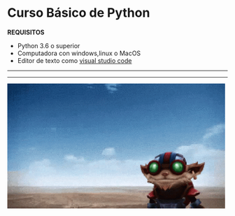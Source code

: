 # Curso Básico de Python

**REQUISITOS**
- Python 3.6 o superior
- Computadora con windows,linux o MacOS
- Editor de texto como [visual studio code](https://code.visualstudio.com/)

-------------------------------------------
-------------------------------------------

![](Fotos/ziggs.gif)
